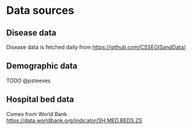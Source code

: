 # Data sources

## Disease data
Disease data is fetched daily from https://github.com/CSSEGISandData/.

## Demographic data
TODO @psteeves

## Hospital bed data
Comes from World Bank https://data.worldbank.org/indicator/SH.MED.BEDS.ZS 
